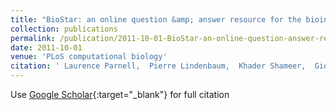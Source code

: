 ```yaml
---
title: "BioStar: an online question &amp; answer resource for the bioinformatics community"
collection: publications
permalink: /publication/2011-10-01-BioStar-an-online-question-answer-resource-for-the-bioinformatics-community
date: 2011-10-01
venue: 'PLoS computational biology'
citation: ' Laurence Parnell,  Pierre Lindenbaum,  Khader Shameer,  Giovanni Dall&apos;Olio,  Daniel Swan,  Lars Jensen,  Simon Cockell,  Brent Pedersen,  Mary Mangan,  Christopher Miller,  Istvan Albert, &quot;BioStar: an online question &amp;amp; answer resource for the bioinformatics community.&quot; PLoS computational biology, 2011.'
---
```

Use [Google Scholar](https://scholar.google.com/scholar?q=BioStar:+an+online+question+&amp;+answer+resource+for+the+bioinformatics+community){:target="_blank"} for full citation